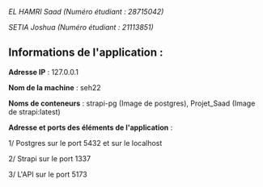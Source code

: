 *EL HAMRI Saad (Numéro étudiant : 28715042)*

*SETIA Joshua (Numéro étudiant : 21113851)*



## Informations de l'application :

**Adresse IP** : 127.0.0.1

**Nom de la machine** : seh22

**Noms de conteneurs** : strapi-pg (Image de postgres), Projet_Saad (Image de strapi:latest)

**Adresse et ports des éléments de l'application** : 

1/ Postgres sur le port 5432 et sur le localhost

2/ Strapi sur le port 1337 

3/ L'API sur le port 5173
